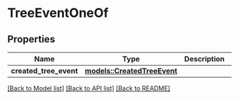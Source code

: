 # TreeEventOneOf

## Properties

Name | Type | Description | Notes
------------ | ------------- | ------------- | -------------
**created_tree_event** | [**models::CreatedTreeEvent**](CreatedTreeEvent.md) |  | 

[[Back to Model list]](../README.md#documentation-for-models) [[Back to API list]](../README.md#documentation-for-api-endpoints) [[Back to README]](../README.md)


